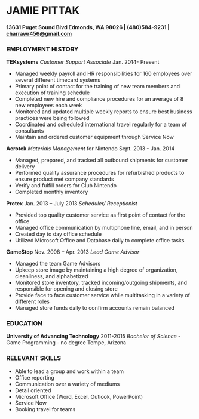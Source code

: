 
# JAMIE PITTAK
#### 13631 Puget Sound Blvd Edmonds, WA 98026      |      (480)584-9231      |      charrawr456@gmail.com

	
### EMPLOYMENT HISTORY
**TEKsystems**
_Customer Support Associate_                                                                                                              	Jan. 2014- Present
* Managed weekly payroll and HR responsibilities for 160 employees over several different timecard systems
* Primary point of contact for the training of new team members and execution of training schedule
* Completed new hire and compliance procedures for an average of 8 new employees each week 
* Monitored and updated multiple weekly reports to ensure best business practices were being followed
* Coordinated and scheduled international travel regularly for a team of consultants 
* Maintain and ordered customer equipment through Service Now

**Aerotek**
_Materials Management_ for Nintendo                                                                                           	Sept. 2013 - Jan. 2014
* Managed, prepared, and tracked all outbound shipments for customer delivery 
* Performed quality assurance procedures for refurbished products to ensure product met company standards
* Verify and fulfill orders for Club Nintendo
* Completed monthly inventory 

**Protex** 						                                                                          	Jan. 2013 – July 2013
_Scheduler/ Receptionist_				
* Provided top quality customer service as first point of contact for the office
* Managed office communication by multiphone line, email, and in person
* Created day to day office schedule 
* Utilized Microsoft Office and Database daily to complete office tasks 

**GameStop** 						                                                             	Nov. 2008 – Apr. 2013
_Lead Game Advisor_ 				
* Managed the team Game Advisors 
* Upkeep store image by maintaining a high degree of organization, cleanliness, and alphabetized
* Monitored store inventory, tracked incoming/outgoing shipments, and responsible for opening and closing store
* Provide face to face customer service while multitasking in a variety of different roles
* Managed store funds daily to confirm accounts remain balanced


### EDUCATION
**University of Advancing Technology**								     	     	2011-2015
_Bachelor of Science_ - Game Programming - no degree	Tempe, Arizona

### RELEVANT SKILLS
* Able to lead a group and work within a team
* Office reporting 
* Communication over a variety of mediums
* Detail oriented
* Microsoft Office (Word, Excel, Outlook, PowerPoint) 
* Service Now 
* Booking travel for teams 
